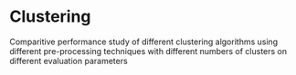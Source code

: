 # Clustering

Comparitive performance study of different clustering algorithms using different pre-processing techniques with different numbers of clusters on different evaluation parameters
